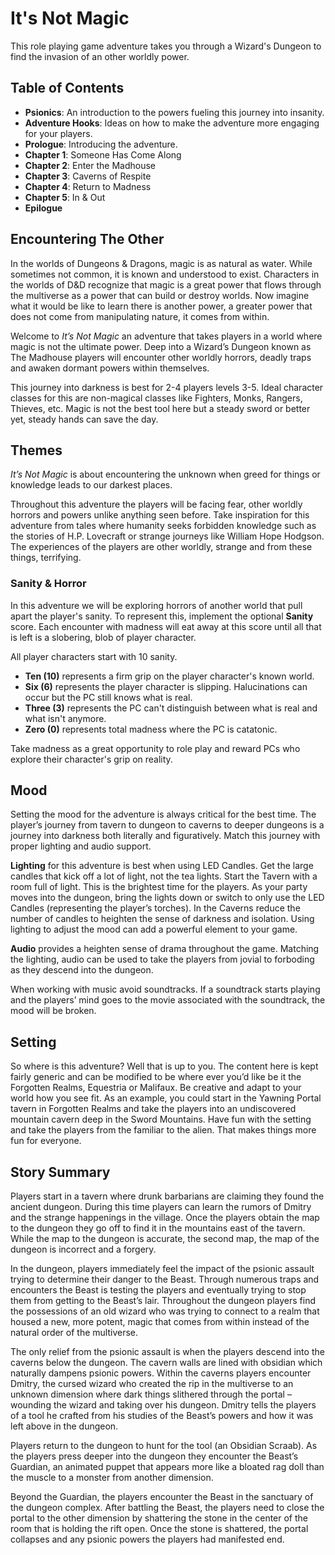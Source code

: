 # It's Not Magic

This role playing game adventure takes you through a Wizard's Dungeon to find the invasion of an other worldly power.

## Table of Contents

* **Psionics**: An introduction to the powers fueling this journey into insanity.
* **Adventure Hooks**: Ideas on how to make the adventure more engaging for your players.
* **Prologue**: Introducing the adventure.
* **Chapter 1**: Someone Has Come Along
* **Chapter 2**: Enter the Madhouse
* **Chapter 3**: Caverns of Respite
* **Chapter 4**: Return to Madness
* **Chapter 5**: In & Out
* **Epilogue** 

## Encountering The Other
In the worlds of Dungeons & Dragons, magic is as natural as water. While sometimes not common, it is known and understood to exist. Characters in the worlds of D&D recognize that magic is a great power that flows through the multiverse as a power that can build or destroy worlds. Now imagine what it would be like to learn there is another power, a greater power that does not come from manipulating nature, it comes from within.

Welcome to *It’s Not Magic* an adventure that takes players in a world where magic is not the ultimate power. Deep into a Wizard’s Dungeon known as The Madhouse players will encounter other worldly horrors, deadly traps and awaken dormant powers within themselves.

This journey into darkness is best for 2-4 players levels 3-5. Ideal character classes for this are non-magical classes like Fighters, Monks, Rangers, Thieves, etc. Magic is not the best tool here but a steady sword or better yet, steady hands can save the day.

## Themes
*It’s Not Magic* is about encountering the unknown when greed for things or knowledge leads to our darkest places.

Throughout this adventure the players will be facing fear, other worldly horrors and powers unlike anything seen before. Take inspiration for this adventure from tales where humanity seeks forbidden knowledge such as the stories of H.P. Lovecraft or strange journeys like William Hope Hodgson. The experiences of the players are other worldly, strange and from these things, terrifying. 

### Sanity & Horror
In this adventure we will be exploring horrors of another world that pull apart the player's sanity. To represent this, implement the optional **Sanity** score. Each encounter with madness will eat away at this score until all that is left is a slobering, blob of player character.

All player characters start with 10 sanity. 

* **Ten (10)** represents a firm grip on the player character's known world. 
* **Six (6)** represents the player character is slipping. Halucinations can occur but the PC still knows what is real.
* **Three (3)** represents the PC can't distinguish between what is real and what isn't anymore.
* **Zero (0)** represents total madness where the PC is catatonic.

Take madness as a great opportunity to role play and reward PCs who explore their character's grip on reality.

## Mood
Setting the mood for the adventure is always critical for the best time. The player’s journey from tavern to dungeon to caverns to deeper dungeons is a journey into darkness both literally and figuratively. Match this journey with proper lighting and audio support. 

**Lighting** for this adventure is best when using LED Candles. Get the large candles that kick off a lot of light, not the tea lights. Start the Tavern with a room full of light. This is the brightest time for the players. As your party moves into the dungeon, bring the lights down or switch to only use the LED Candles (representing the player’s torches). In the Caverns reduce the number of candles to heighten the sense of darkness and isolation. Using lighting to adjust the mood can add a powerful element to your game.

**Audio** provides a heighten sense of drama throughout the game. Matching the lighting, audio can be used to take the players from jovial to forboding as they descend into the dungeon.

When working with music avoid soundtracks. If a soundtrack starts playing and the players’ mind goes to the movie associated with the soundtrack, the mood will be broken.

## Setting
So where is this adventure? Well that is up to you. The content here is kept fairly generic and can be modified to be where ever you’d like be it the Forgotten Realms, Equestria or Malifaux. Be creative and adapt to your world how you see fit. As an example, you could start in the Yawning Portal tavern in Forgotten Realms and take the players into an undiscovered mountain cavern deep in the Sword Mountains. Have fun with the setting and take the players from the familiar to the alien. That makes things more fun for everyone.

## Story Summary

Players start in a tavern where drunk barbarians are claiming they found the ancient dungeon. During this time players can learn the rumors of Dmitry and the strange happenings in the village. Once the players obtain the map to the dungeon they go off to find it in the mountains east of the tavern. While the map to the dungeon is accurate, the second map, the map of the dungeon is incorrect and a forgery. 

In the dungeon, players immediately feel the impact of the psionic assault trying to determine their danger to the Beast. Through numerous traps and encounters the Beast is testing the players and eventually trying to stop them from getting to the Beast’s lair. Throughout the dungeon players find the possessions of an old wizard who was trying to connect to a realm that housed a new, more potent, magic that comes from within instead of the natural order of the multiverse. 

The only relief from the psionic assault is when the players descend into the caverns below the dungeon. The cavern walls are lined with obsidian which naturally dampens psionic powers. Within the caverns players encounter Dmitry, the cursed wizard who created the rip in the multiverse to an unknown dimension where dark things slithered through the portal – wounding the wizard and taking over his dungeon. Dmitry tells the players of a tool he crafted from his studies of the Beast’s powers and how it was left above in the dungeon. 

Players return to the dungeon to hunt for the tool (an Obsidian Scraab). As the players press deeper into the dungeon they encounter the Beast’s Guardian, an animated puppet that appears more like a bloated rag doll than the muscle to a monster from another dimension.

Beyond the Guardian, the players encounter the Beast in the sanctuary of the dungeon complex. After battling the Beast, the players need to close the portal to the other dimension by shattering the stone in the center of the room that is holding the rift open. Once the stone is shattered, the portal collapses and any psionic powers the players had manifested end. 
